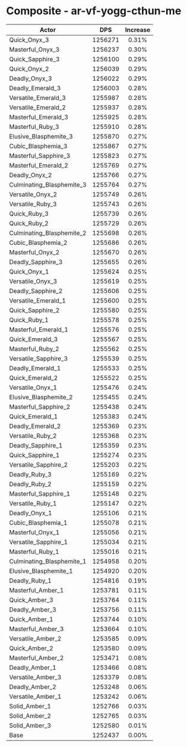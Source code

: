 # Composite - ar-vf-yogg-cthun-me
| Actor | DPS | Increase |
|---|:---:|:---:|
|Quick_Onyx_3|1256271|0.31%|
|Masterful_Onyx_3|1256237|0.30%|
|Quick_Sapphire_3|1256100|0.29%|
|Quick_Onyx_2|1256039|0.29%|
|Deadly_Onyx_3|1256022|0.29%|
|Deadly_Emerald_3|1256003|0.28%|
|Versatile_Emerald_3|1255987|0.28%|
|Versatile_Emerald_2|1255937|0.28%|
|Masterful_Emerald_3|1255925|0.28%|
|Masterful_Ruby_3|1255910|0.28%|
|Elusive_Blasphemite_3|1255870|0.27%|
|Cubic_Blasphemia_3|1255867|0.27%|
|Masterful_Sapphire_3|1255823|0.27%|
|Masterful_Emerald_2|1255769|0.27%|
|Deadly_Onyx_2|1255766|0.27%|
|Culminating_Blasphemite_3|1255764|0.27%|
|Versatile_Onyx_2|1255749|0.26%|
|Versatile_Ruby_3|1255743|0.26%|
|Quick_Ruby_3|1255739|0.26%|
|Quick_Ruby_2|1255729|0.26%|
|Culminating_Blasphemite_2|1255698|0.26%|
|Cubic_Blasphemia_2|1255686|0.26%|
|Masterful_Onyx_2|1255670|0.26%|
|Deadly_Sapphire_3|1255655|0.26%|
|Quick_Onyx_1|1255624|0.25%|
|Versatile_Onyx_3|1255619|0.25%|
|Deadly_Sapphire_2|1255606|0.25%|
|Versatile_Emerald_1|1255600|0.25%|
|Quick_Sapphire_2|1255580|0.25%|
|Quick_Ruby_1|1255578|0.25%|
|Masterful_Emerald_1|1255576|0.25%|
|Quick_Emerald_3|1255567|0.25%|
|Masterful_Ruby_2|1255562|0.25%|
|Versatile_Sapphire_3|1255539|0.25%|
|Deadly_Emerald_1|1255533|0.25%|
|Quick_Emerald_2|1255522|0.25%|
|Versatile_Onyx_1|1255476|0.24%|
|Elusive_Blasphemite_2|1255455|0.24%|
|Masterful_Sapphire_2|1255438|0.24%|
|Quick_Emerald_1|1255383|0.24%|
|Deadly_Emerald_2|1255369|0.23%|
|Versatile_Ruby_2|1255368|0.23%|
|Deadly_Sapphire_1|1255359|0.23%|
|Quick_Sapphire_1|1255274|0.23%|
|Versatile_Sapphire_2|1255203|0.22%|
|Deadly_Ruby_3|1255169|0.22%|
|Deadly_Ruby_2|1255159|0.22%|
|Masterful_Sapphire_1|1255148|0.22%|
|Versatile_Ruby_1|1255147|0.22%|
|Deadly_Onyx_1|1255106|0.21%|
|Cubic_Blasphemia_1|1255078|0.21%|
|Masterful_Onyx_1|1255056|0.21%|
|Versatile_Sapphire_1|1255034|0.21%|
|Masterful_Ruby_1|1255016|0.21%|
|Culminating_Blasphemite_1|1254958|0.20%|
|Elusive_Blasphemite_1|1254920|0.20%|
|Deadly_Ruby_1|1254816|0.19%|
|Masterful_Amber_1|1253781|0.11%|
|Quick_Amber_3|1253764|0.11%|
|Deadly_Amber_3|1253756|0.11%|
|Quick_Amber_1|1253744|0.10%|
|Masterful_Amber_3|1253664|0.10%|
|Versatile_Amber_2|1253585|0.09%|
|Quick_Amber_2|1253580|0.09%|
|Masterful_Amber_2|1253471|0.08%|
|Deadly_Amber_1|1253466|0.08%|
|Versatile_Amber_3|1253379|0.08%|
|Deadly_Amber_2|1253248|0.06%|
|Versatile_Amber_1|1253242|0.06%|
|Solid_Amber_1|1252766|0.03%|
|Solid_Amber_2|1252765|0.03%|
|Solid_Amber_3|1252580|0.01%|
|Base|1252437|0.00%|
